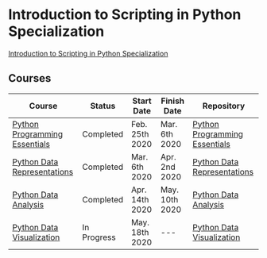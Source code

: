 # Introduction to Scripting in Python Specialization 
[Introduction to Scripting in Python Specialization](https://www.coursera.org/specializations/introduction-scripting-in-python)

## Courses

| Course | Status | Start Date | Finish Date | Repository
-------- | ------ | ---------- | ----------- | ----------
[Python Programming Essentials](https://www.coursera.org/learn/python-programming/home/welcome) | Completed | Feb. 25th 2020 | Mar. 6th 2020 | [Python Programming Essentials](https://github.com/iamieht/intro-scripting-in-python-specialization/tree/master/Python-Programming-Essentials)
[Python Data Representations](https://www.coursera.org/learn/python-representation/home/welcome) | Completed | Mar. 6th 2020 | Apr. 2nd 2020 | [Python Data Representations](https://github.com/iamieht/intro-scripting-in-python-specialization/tree/master/Python-Data-Representations)
[Python Data Analysis](https://www.coursera.org/learn/python-analysis) | Completed | Apr. 14th 2020 | May. 10th 2020 | [Python Data Analysis](https://github.com/iamieht/intro-scripting-in-python-specialization/tree/master/Python-Data-Analysis)
[Python Data Visualization](https://www.coursera.org/learn/python-visualization) | In Progress | May. 18th 2020 | --- | [Python Data Visualization](https://github.com/iamieht/intro-scripting-in-python-specialization/tree/master/Python-Data-Visualization)
